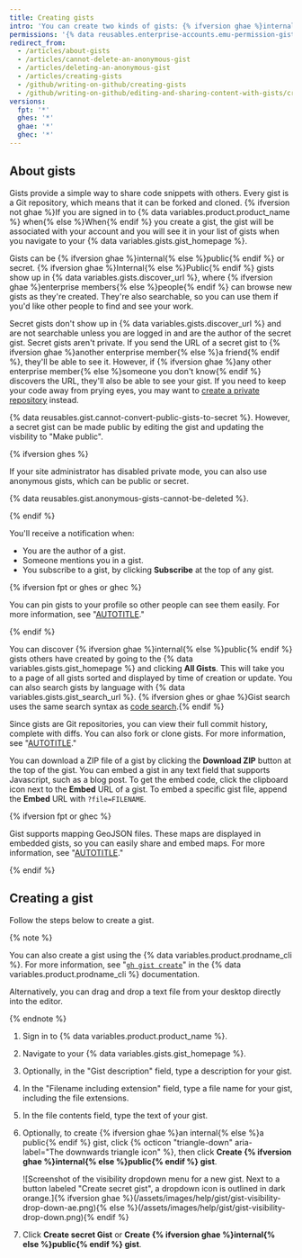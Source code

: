 ```yaml
---
title: Creating gists
intro: 'You can create two kinds of gists: {% ifversion ghae %}internal{% else %}public{% endif %} and secret. Create {% ifversion ghae %}an internal{% else %}a public{% endif %} gist if you''re ready to share your ideas with {% ifversion ghae %}enterprise members{% else %}the world{% endif %} or a secret gist if you''re not.'
permissions: '{% data reusables.enterprise-accounts.emu-permission-gist %}'
redirect_from:
  - /articles/about-gists
  - /articles/cannot-delete-an-anonymous-gist
  - /articles/deleting-an-anonymous-gist
  - /articles/creating-gists
  - /github/writing-on-github/creating-gists
  - /github/writing-on-github/editing-and-sharing-content-with-gists/creating-gists
versions:
  fpt: '*'
  ghes: '*'
  ghae: '*'
  ghec: '*'
---
```

## About gists

Gists provide a simple way to share code snippets with others. Every gist is a Git repository, which means that it can be forked and cloned. {% ifversion not ghae %}If you are signed in to {% data variables.product.product_name %} when{% else %}When{% endif %} you create a gist, the gist will be associated with your account and you will see it in your list of gists when you navigate to your {% data variables.gists.gist_homepage %}.

Gists can be {% ifversion ghae %}internal{% else %}public{% endif %} or secret. {% ifversion ghae %}Internal{% else %}Public{% endif %} gists show up in {% data variables.gists.discover_url %}, where {% ifversion ghae %}enterprise members{% else %}people{% endif %} can browse new gists as they're created. They're also searchable, so you can use them if you'd like other people to find and see your work.

Secret gists don't show up in {% data variables.gists.discover_url %} and are not searchable unless you are logged in and are the author of the secret gist. Secret gists aren't private. If you send the URL of a secret gist to {% ifversion ghae %}another enterprise member{% else %}a friend{% endif %}, they'll be able to see it. However, if {% ifversion ghae %}any other enterprise member{% else %}someone you don't know{% endif %} discovers the URL, they'll also be able to see your gist. If you need to keep your code away from prying eyes, you may want to [create a private repository](/repositories/creating-and-managing-repositories/creating-a-new-repository) instead.

{% data reusables.gist.cannot-convert-public-gists-to-secret %}. However, a secret gist can be made public by editing the gist and updating the visbility to "Make public".

{% ifversion ghes %}

If your site administrator has disabled private mode, you can also use anonymous gists, which can be public or secret.

{% data reusables.gist.anonymous-gists-cannot-be-deleted %}.

{% endif %}

You'll receive a notification when:
- You are the author of a gist.
- Someone mentions you in a gist.
- You subscribe to a gist, by clicking **Subscribe** at the top of any gist.

{% ifversion fpt or ghes or ghec %}

You can pin gists to your profile so other people can see them easily. For more information, see "[AUTOTITLE](/account-and-profile/setting-up-and-managing-your-github-profile/customizing-your-profile/pinning-items-to-your-profile)."

{% endif %}

You can discover {% ifversion ghae %}internal{% else %}public{% endif %} gists others have created by going to the {% data variables.gists.gist_homepage %} and clicking **All Gists**. This will take you to a page of all gists sorted and displayed by time of creation or update. You can also search gists by language with {% data variables.gists.gist_search_url %}. {% ifversion ghes or ghae %}Gist search uses the same search syntax as [code search](/search-github/searching-on-github/searching-code).{% endif %}

Since gists are Git repositories, you can view their full commit history, complete with diffs. You can also fork or clone gists. For more information, see "[AUTOTITLE](/get-started/writing-on-github/editing-and-sharing-content-with-gists/forking-and-cloning-gists)."

You can download a ZIP file of a gist by clicking the **Download ZIP** button at the top of the gist. You can embed a gist in any text field that supports Javascript, such as a blog post. To get the embed code, click the clipboard icon next to the **Embed** URL of a gist. To embed a specific gist file, append the **Embed** URL with `?file=FILENAME`.

{% ifversion fpt or ghec %}

Gist supports mapping GeoJSON files. These maps are displayed in embedded gists, so you can easily share and embed maps. For more information, see "[AUTOTITLE](/repositories/working-with-files/using-files/working-with-non-code-files#mapping-geojson-files-on-github)."

{% endif %}

## Creating a gist

Follow the steps below to create a gist.

{% note %}

You can also create a gist using the {% data variables.product.prodname_cli %}. For more information, see "[`gh gist create`](https://cli.github.com/manual/gh_gist_create)" in the {% data variables.product.prodname_cli %} documentation.

Alternatively, you can drag and drop a text file from your desktop directly into the editor.

{% endnote %}

1. Sign in to {% data variables.product.product_name %}.
2. Navigate to your {% data variables.gists.gist_homepage %}.
3. Optionally, in the "Gist description" field, type a description for your gist.
4. In the "Filename including extension" field, type a file name for your gist, including the file extensions.
5. In the file contents field, type the text of your gist.
6. Optionally, to create {% ifversion ghae %}an internal{% else %}a public{% endif %} gist, click {% octicon "triangle-down" aria-label="The downwards triangle icon" %}, then click **Create {% ifversion ghae %}internal{% else %}public{% endif %} gist**.

   ![Screenshot of the visibility dropdown menu for a new gist. Next to a button labeled "Create secret gist", a dropdown icon is outlined in dark orange.]{% ifversion ghae %}(/assets/images/help/gist/gist-visibility-drop-down-ae.png){% else %}(/assets/images/help/gist/gist-visibility-drop-down.png){% endif %}
7. Click **Create secret Gist** or **Create {% ifversion ghae %}internal{% else %}public{% endif %} gist**.
